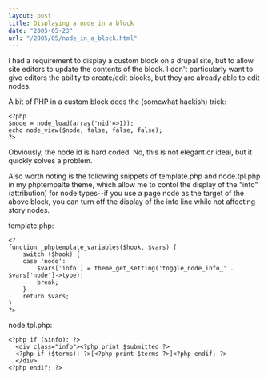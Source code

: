 ```yaml
---
layout: post
title: Displaying a node in a block
date: "2005-05-23"
url: "/2005/05/node_in_a_block.html"
---
```


I had a requirement to display a custom block on a drupal site, but to
allow site editors to update the contents of the block. I don't
particularly want to give editors the ability to create/edit blocks,
but they are already able to edit nodes.

A bit of PHP in a custom block does the (somewhat hackish) trick:

    <?php
    $node = node_load(array('nid'=>1));
    echo node_view($node, false, false, false);
    ?>

Obviously, the node id is hard coded. No, this is not elegant or
ideal, but it quickly solves a problem.

Also worth noting is the following snippets of template.php and
node.tpl.php in my phptempalte theme, which allow me to contol the
display of the "info" (attribution) for node types--if you use a page
node as the target of the above block, you can turn off the display of
the info line while not affecting story nodes.

template.php:

    <?
    function _phptemplate_variables($hook, $vars) {
    	switch ($hook) {
    	case 'node':
    		$vars['info'] = theme_get_setting('toggle_node_info_' . $vars['node']->type);
    		break;
    	}
    	return $vars;
    }
    ?>

node.tpl.php:

    <?php if ($info): ?>
      <div class="info"><?php print $submitted ?>
      <?php if ($terms): ?>[<?php print $terms ?>]<?php endif; ?>
      </div>
    <?php endif; ?>

